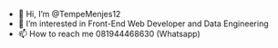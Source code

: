 - 👋 Hi, I’m @TempeMenjes12
- 👀 I’m interested in Front-End Web Developer and Data Engineering
- 📫 How to reach me 081944468630 (Whatsapp)

<!---
TempeMenjes12/TempeMenjes12 is a ✨ special ✨ repository because its `README.md` (this file) appears on your GitHub profile.
You can click the Preview link to take a look at your changes.
--->
